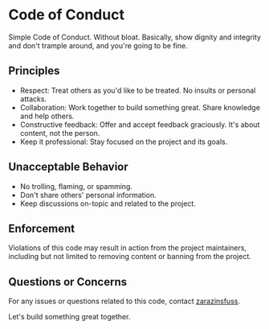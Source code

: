 # Code of Conduct

Simple Code of Conduct. Without bloat. Basically, show dignity and integrity and don't trample around, and you're going to be fine.

## Principles

- Respect: Treat others as you'd like to be treated. No insults or personal attacks.
- Collaboration: Work together to build something great. Share knowledge and help others.
- Constructive feedback: Offer and accept feedback graciously. It's about content, not the person.
- Keep it professional: Stay focused on the project and its goals.

## Unacceptable Behavior

- No trolling, flaming, or spamming.
- Don't share others' personal information.
- Keep discussions on-topic and related to the project.

## Enforcement

Violations of this code may result in action from the project maintainers, including but not limited to removing content or banning from the project.

## Questions or Concerns
For any issues or questions related to this code, contact [zarazinsfuss](https://github.com/zarazinsfuss).

Let's build something great together.
